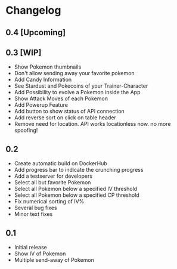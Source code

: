 # Changelog

## 0.4 [Upcoming]

## 0.3 [WIP]
* Show Pokemon thumbnails
* Don't allow sending away your favorite pokemon
* Add Candy Information
* See Stardust and Pokecoins of your Trainer-Character
* Add Possibility to evolve a Pokemon inside the App
* Show Attack Moves of each Pokemon
* Add Powerup Feature
* Add button to show status of API connection
* Add reverse sort on click on table header
* Remove need for location. API works locationless now. no more spoofing!

## 0.2
* Create automatic build on DockerHub
* Add progress bar to indicate the crunching progress
* Add a testserver for developers
* Select all but favorite Pokemon
* Select all Pokemon below a specified IV threshold
* Select all Pokemon below a specified CP threshold
* Fix numerical sorting of IV%
* Several bug fixes
* Minor text fixes

## 0.1
* Initial release
* Show IV of Pokemon
* Multiple send-away of Pokemon
